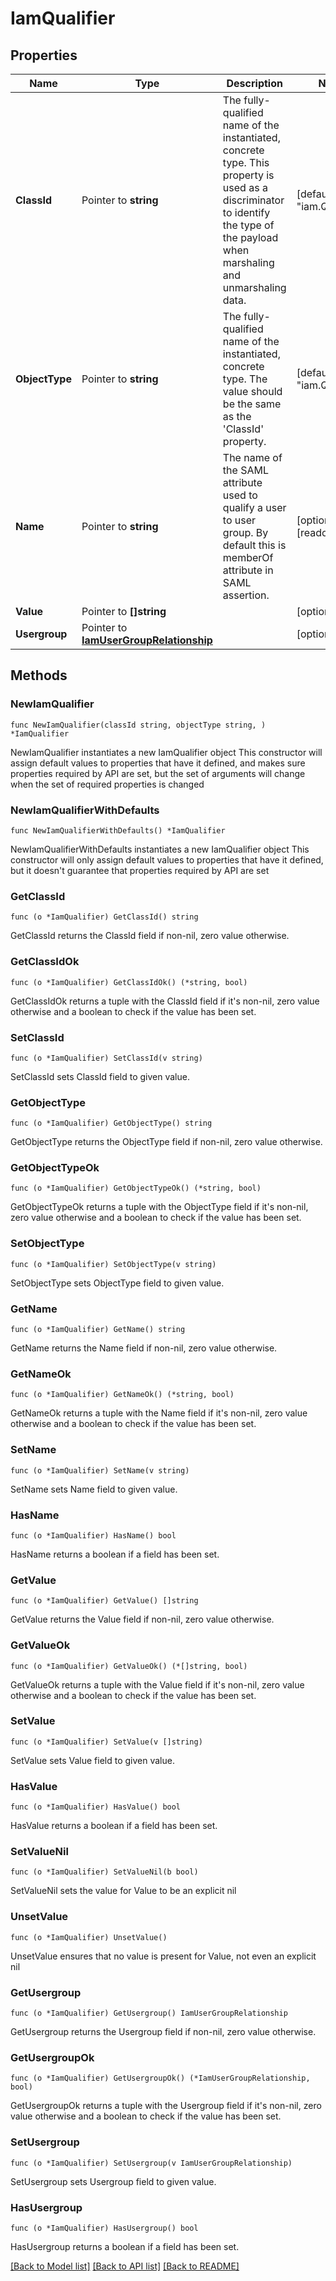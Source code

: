 # IamQualifier

## Properties

Name | Type | Description | Notes
------------ | ------------- | ------------- | -------------
**ClassId** | Pointer to **string** | The fully-qualified name of the instantiated, concrete type. This property is used as a discriminator to identify the type of the payload when marshaling and unmarshaling data. | [default to "iam.Qualifier"]
**ObjectType** | Pointer to **string** | The fully-qualified name of the instantiated, concrete type. The value should be the same as the &#39;ClassId&#39; property. | [default to "iam.Qualifier"]
**Name** | Pointer to **string** | The name of the SAML attribute used to qualify a user to user group. By default this is memberOf attribute in SAML assertion. | [optional] [readonly] 
**Value** | Pointer to **[]string** |  | [optional] 
**Usergroup** | Pointer to [**IamUserGroupRelationship**](IamUserGroupRelationship.md) |  | [optional] 

## Methods

### NewIamQualifier

`func NewIamQualifier(classId string, objectType string, ) *IamQualifier`

NewIamQualifier instantiates a new IamQualifier object
This constructor will assign default values to properties that have it defined,
and makes sure properties required by API are set, but the set of arguments
will change when the set of required properties is changed

### NewIamQualifierWithDefaults

`func NewIamQualifierWithDefaults() *IamQualifier`

NewIamQualifierWithDefaults instantiates a new IamQualifier object
This constructor will only assign default values to properties that have it defined,
but it doesn't guarantee that properties required by API are set

### GetClassId

`func (o *IamQualifier) GetClassId() string`

GetClassId returns the ClassId field if non-nil, zero value otherwise.

### GetClassIdOk

`func (o *IamQualifier) GetClassIdOk() (*string, bool)`

GetClassIdOk returns a tuple with the ClassId field if it's non-nil, zero value otherwise
and a boolean to check if the value has been set.

### SetClassId

`func (o *IamQualifier) SetClassId(v string)`

SetClassId sets ClassId field to given value.


### GetObjectType

`func (o *IamQualifier) GetObjectType() string`

GetObjectType returns the ObjectType field if non-nil, zero value otherwise.

### GetObjectTypeOk

`func (o *IamQualifier) GetObjectTypeOk() (*string, bool)`

GetObjectTypeOk returns a tuple with the ObjectType field if it's non-nil, zero value otherwise
and a boolean to check if the value has been set.

### SetObjectType

`func (o *IamQualifier) SetObjectType(v string)`

SetObjectType sets ObjectType field to given value.


### GetName

`func (o *IamQualifier) GetName() string`

GetName returns the Name field if non-nil, zero value otherwise.

### GetNameOk

`func (o *IamQualifier) GetNameOk() (*string, bool)`

GetNameOk returns a tuple with the Name field if it's non-nil, zero value otherwise
and a boolean to check if the value has been set.

### SetName

`func (o *IamQualifier) SetName(v string)`

SetName sets Name field to given value.

### HasName

`func (o *IamQualifier) HasName() bool`

HasName returns a boolean if a field has been set.

### GetValue

`func (o *IamQualifier) GetValue() []string`

GetValue returns the Value field if non-nil, zero value otherwise.

### GetValueOk

`func (o *IamQualifier) GetValueOk() (*[]string, bool)`

GetValueOk returns a tuple with the Value field if it's non-nil, zero value otherwise
and a boolean to check if the value has been set.

### SetValue

`func (o *IamQualifier) SetValue(v []string)`

SetValue sets Value field to given value.

### HasValue

`func (o *IamQualifier) HasValue() bool`

HasValue returns a boolean if a field has been set.

### SetValueNil

`func (o *IamQualifier) SetValueNil(b bool)`

 SetValueNil sets the value for Value to be an explicit nil

### UnsetValue
`func (o *IamQualifier) UnsetValue()`

UnsetValue ensures that no value is present for Value, not even an explicit nil
### GetUsergroup

`func (o *IamQualifier) GetUsergroup() IamUserGroupRelationship`

GetUsergroup returns the Usergroup field if non-nil, zero value otherwise.

### GetUsergroupOk

`func (o *IamQualifier) GetUsergroupOk() (*IamUserGroupRelationship, bool)`

GetUsergroupOk returns a tuple with the Usergroup field if it's non-nil, zero value otherwise
and a boolean to check if the value has been set.

### SetUsergroup

`func (o *IamQualifier) SetUsergroup(v IamUserGroupRelationship)`

SetUsergroup sets Usergroup field to given value.

### HasUsergroup

`func (o *IamQualifier) HasUsergroup() bool`

HasUsergroup returns a boolean if a field has been set.


[[Back to Model list]](../README.md#documentation-for-models) [[Back to API list]](../README.md#documentation-for-api-endpoints) [[Back to README]](../README.md)


